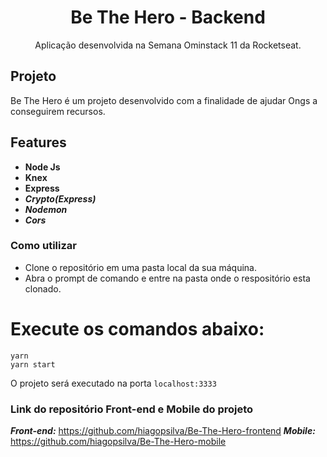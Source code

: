 <h1 align="center"> Be The Hero - Backend</h1>
<p align="center"> Aplicação desenvolvida na Semana Ominstack 11 da Rocketseat. </p>
 
## Projeto
Be The Hero é um projeto desenvolvido com a finalidade de ajudar Ongs a conseguirem recursos.

## Features

- **Node Js** 
- **Knex**
- **Express**
- ***Crypto(Express)***
- ***Nodemon***
- ***Cors***

### Como utilizar

- Clone o repositório em uma pasta local da sua máquina.
- Abra o prompt de comando e entre na pasta onde o respositório esta clonado.

# Execute os comandos abaixo:
```
yarn
yarn start
```

O projeto será executado na porta ```localhost:3333```

### Link do repositório Front-end e Mobile do projeto
***Front-end:*** https://github.com/hiagopsilva/Be-The-Hero-frontend
***Mobile:*** https://github.com/hiagopsilva/Be-The-Hero-mobile
